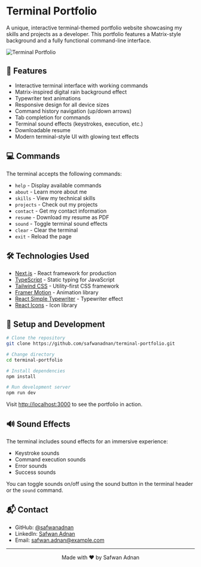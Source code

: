 # Terminal Portfolio

A unique, interactive terminal-themed portfolio website showcasing my skills and projects as a developer. This portfolio features a Matrix-style background and a fully functional command-line interface.

![Terminal Portfolio](https://example.com/terminal-portfolio-screenshot.png)

## 🚀 Features

- Interactive terminal interface with working commands
- Matrix-inspired digital rain background effect
- Typewriter text animations
- Responsive design for all device sizes
- Command history navigation (up/down arrows)
- Tab completion for commands
- Terminal sound effects (keystrokes, execution, etc.)
- Downloadable resume
- Modern terminal-style UI with glowing text effects

## 💻 Commands

The terminal accepts the following commands:

- `help` - Display available commands
- `about` - Learn more about me
- `skills` - View my technical skills
- `projects` - Check out my projects
- `contact` - Get my contact information
- `resume` - Download my resume as PDF
- `sound` - Toggle terminal sound effects
- `clear` - Clear the terminal
- `exit` - Reload the page

## 🛠️ Technologies Used

- [Next.js](https://nextjs.org/) - React framework for production
- [TypeScript](https://www.typescriptlang.org/) - Static typing for JavaScript
- [Tailwind CSS](https://tailwindcss.com/) - Utility-first CSS framework
- [Framer Motion](https://www.framer.com/motion/) - Animation library
- [React Simple Typewriter](https://www.npmjs.com/package/react-simple-typewriter) - Typewriter effect
- [React Icons](https://react-icons.github.io/react-icons/) - Icon library

## 🔧 Setup and Development

```bash
# Clone the repository
git clone https://github.com/safwanadnan/terminal-portfolio.git

# Change directory
cd terminal-portfolio

# Install dependencies
npm install

# Run development server
npm run dev
```

Visit [http://localhost:3000](http://localhost:3000) to see the portfolio in action.

## 🔊 Sound Effects

The terminal includes sound effects for an immersive experience:
- Keystroke sounds
- Command execution sounds
- Error sounds
- Success sounds

You can toggle sounds on/off using the sound button in the terminal header or the `sound` command.

## 📬 Contact

- GitHub: [@safwanadnan](https://github.com/safwanadnan)
- LinkedIn: [Safwan Adnan](https://linkedin.com/in/safwanadnan)
- Email: safwan.adnan@example.com

---

<p align="center">
  Made with ❤️ by Safwan Adnan
</p>
